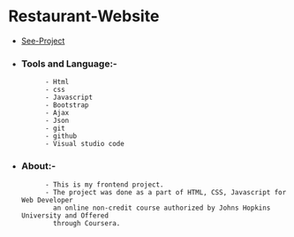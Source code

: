 # Restaurant-Website

- [See-Project](https://anshuvats.github.io/Restaurant-Website/Assign/)

- ### Tools and Language:-
            - Html
            - css
            - Javascript
            - Bootstrap
            - Ajax
            - Json
            - git
            - github
            - Visual studio code
            
- ### About:-
            - This is my frontend project.
            - The project was done as a part of HTML, CSS, Javascript for Web Developer 
              an online non-credit course authorized by Johns Hopkins University and Offered 
              through Coursera.
            
 
